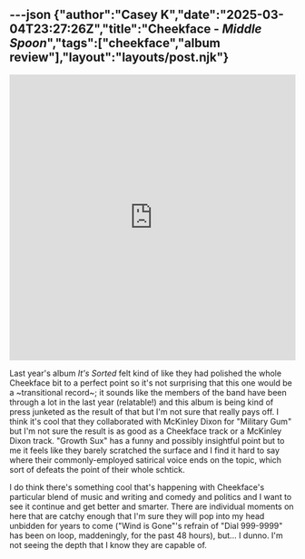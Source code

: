 ---json
{"author":"Casey K","date":"2025-03-04T23:27:26Z","title":"Cheekface - _Middle Spoon_","tags":["cheekface","album review"],"layout":"layouts/post.njk"}
---

<div style="max-width: 700px;"><div style="left: 0; width: 100%; height: 0; position: relative; padding-bottom: 100%;"><iframe src="https://bandcamp.com/EmbeddedPlayer/album=2263237961/size=large/bgcol=ffffff/linkcol=333333/minimal=true/transparent=true/" style="top: 0; left: 0; width: 100%; height: 100%; position: absolute; border: 0;" allowfullscreen scrolling="no"></iframe></div></div>

Last year&#x27;s album _It&#x27;s Sorted_ felt kind of like they had polished the whole Cheekface bit to a perfect point so it&#x27;s not surprising that this one would be a ~transitional record~; it sounds like the members of the band have been through a lot in the last year (relatable!) and this album is being kind of press junketed as the result of that but I&#x27;m not sure that really pays off. I think it&#x27;s cool that they collaborated with McKinley Dixon for &#x22;Military Gum&#x22; but I&#x27;m not sure the result is as good as a Cheekface track or a McKinley Dixon track. &#x22;Growth Sux&#x22; has a funny and possibly insightful point but to me it feels like they barely scratched the surface and I find it hard to say where their commonly-employed satirical voice ends on the topic, which sort of defeats the point of their whole schtick.

I do think there&#x27;s something cool that&#x27;s happening with Cheekface&#x27;s particular blend of music and writing and comedy and politics and I want to see it continue and get better and smarter. There are individual moments on here that are catchy enough that I&#x27;m sure they will pop into my head unbidden for years to come (&#x22;Wind is Gone&#x22;&#x27;s refrain of &#x22;Dial 999-9999&#x22; has been on loop, maddeningly, for the past 48 hours), but... I dunno. I&#x27;m not seeing the depth that I know they are capable of.
